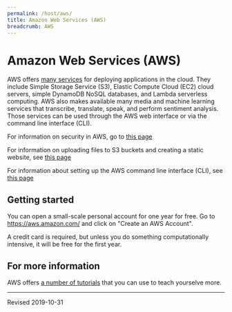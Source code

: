 ```yaml
---
permalink: /host/aws/
title: Amazon Web Services (AWS)
breadcrumb: AWS
---
```


# Amazon Web Services (AWS)

AWS offers [many services](https://aws.amazon.com/) for deploying applications in the cloud.  They include Simple Storage Service (S3), Elastic Compute Cloud (EC2) cloud servers, simple DynamoDB NoSQL databases, and Lambda serverless computing.  AWS also makes available many media and machine learning services that transcribe, translate, speak, and perform sentiment analysis. Those services can be used through the AWS web interface or via the command line interface (CLI).  

For information on security in AWS, go to [this page](security/)

For information on uploading files to S3 buckets and creating a static website, see [this page](website/)

For information about setting up the AWS command line interface (CLI), see [this page](cli/)

## Getting started

You can open a small-scale personal account for one year for free.  Go to <https://aws.amazon.com/> and click on "Create an AWS Account".

A credit card is required, but unless you do something computationally intensive, it will be free for the first year.

## For more information

AWS offers [a number of tutorials](https://aws.amazon.com/getting-started/tutorials/) that you can use to teach yourselve more.

----
Revised 2019-10-31
